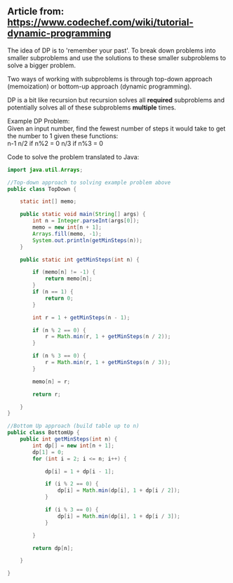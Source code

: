 
## Article from: https://www.codechef.com/wiki/tutorial-dynamic-programming  
  
The idea of DP is to 'remember your past'. To break down problems into smaller subproblems and use the solutions to these smaller subproblems to solve a bigger problem. 
  
  
Two ways of working with subproblems is through top-down approach (memoization) or bottom-up approach (dynamic programming).  
  
DP is a bit like recursion but recursion solves all **required** subproblems and potentially solves all of these subproblems **multiple** times.  

Example DP Problem:  
Given an input number, find the fewest number of steps it would take to get the number to 1 given these functions:  
  n-1
  n/2 if n%2 = 0
  n/3 if n%3 = 0
  
Code to solve the problem translated to Java:  

```java
import java.util.Arrays;

//Top-down approach to solving example problem above
public class TopDown {

	static int[] memo;

	public static void main(String[] args) {
		int n = Integer.parseInt(args[0]);
		memo = new int[n + 1];
		Arrays.fill(memo, -1);
		System.out.println(getMinSteps(n));
	}

	public static int getMinSteps(int n) {

		if (memo[n] != -1) {
			return memo[n];
		}
		if (n == 1) {
			return 0;
		}

		int r = 1 + getMinSteps(n - 1);

		if (n % 2 == 0) {
			r = Math.min(r, 1 + getMinSteps(n / 2));
		}

		if (n % 3 == 0) {
			r = Math.min(r, 1 + getMinSteps(n / 3));
		}

		memo[n] = r;

		return r;

	}
}
```

  
  
```java
//Bottom Up approach (build table up to n)
public class BottomUp {
	public int getMinSteps(int n) {
		int dp[] = new int[n + 1];
		dp[1] = 0;
		for (int i = 2; i <= n; i++) {

			dp[i] = 1 + dp[i - 1];

			if (i % 2 == 0) {
				dp[i] = Math.min(dp[i], 1 + dp[i / 2]);
			}

			if (i % 3 == 0) {
				dp[i] = Math.min(dp[i], 1 + dp[i / 3]);
			}

		}

		return dp[n];

	}

}
```


